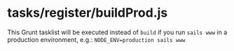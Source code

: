 # tasks/register/buildProd.js

This Grunt tasklist will be executed instead of `build` if you run `sails www` in a production environment, e.g.: `NODE_ENV=production sails www`

<docmeta name="displayName" value="buildProd.js">
